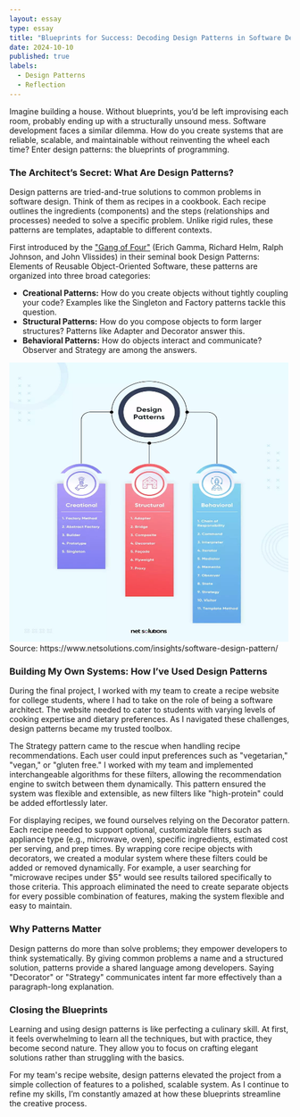 ```yaml
---
layout: essay
type: essay
title: "Blueprints for Success: Decoding Design Patterns in Software Development"
date: 2024-10-10
published: true
labels:
  - Design Patterns
  - Reflection
---
```

Imagine building a house. Without blueprints, you’d be left improvising each room, probably ending up with a structurally unsound mess. Software development faces a similar dilemma. How do you create systems that are reliable, scalable, and maintainable without reinventing the wheel each time? Enter design patterns: the blueprints of programming.

### The Architect’s Secret: What Are Design Patterns?

Design patterns are tried-and-true solutions to common problems in software design. Think of them as recipes in a cookbook. Each recipe outlines the ingredients (components) and the steps (relationships and processes) needed to solve a specific problem. Unlike rigid rules, these patterns are templates, adaptable to different contexts.

First introduced by the ["Gang of Four"](http://www.uml.org.cn/c++/pdf/DesignPatterns.pdf) (Erich Gamma, Richard Helm, Ralph Johnson, and John Vlissides) in their seminal book Design Patterns: Elements of Reusable Object-Oriented Software, these patterns are organized into three broad categories:
- **Creational Patterns:** How do you create objects without tightly coupling your code? Examples like the Singleton and Factory patterns tackle this question.
- **Structural Patterns:** How do you compose objects to form larger structures? Patterns like Adapter and Decorator answer this.
- **Behavioral Patterns:** How do objects interact and communicate? Observer and Strategy are among the answers.

<img src="/img/DesignPatterns.jpg" alt="Picture of Design Patterns" width="500" height="500"/>
Source: https://www.netsolutions.com/insights/software-design-pattern/

### Building My Own Systems: How I’ve Used Design Patterns

During the final project, I worked with my team to create a recipe website for college students, where I had to take on the role of being a software architect. The website needed to cater to students with varying levels of cooking expertise and dietary preferences. As I navigated these challenges, design patterns became my trusted toolbox.

The Strategy pattern came to the rescue when handling recipe recommendations. Each user could input preferences such as "vegetarian," "vegan," or "gluten free." I worked with my team and implemented interchangeable algorithms for these filters, allowing the recommendation engine to switch between them dynamically. This pattern ensured the system was flexible and extensible, as new filters like "high-protein" could be added effortlessly later.

For displaying recipes, we found ourselves relying on the Decorator pattern. Each recipe needed to support optional, customizable filters such as appliance type (e.g., microwave, oven), specific ingredients, estimated cost per serving, and prep times. By wrapping core recipe objects with decorators, we created a modular system where these filters could be added or removed dynamically. For example, a user searching for "microwave recipes under $5" would see results tailored specifically to those criteria. This approach eliminated the need to create separate objects for every possible combination of features, making the system flexible and easy to maintain.

### Why Patterns Matter
Design patterns do more than solve problems; they empower developers to think systematically. By giving common problems a name and a structured solution, patterns provide a shared language among developers. Saying "Decorator" or "Strategy" communicates intent far more effectively than a paragraph-long explanation.

### Closing the Blueprints
Learning and using design patterns is like perfecting a culinary skill. At first, it feels overwhelming to learn all the techniques, but with practice, they become second nature. They allow you to focus on crafting elegant solutions rather than struggling with the basics.

For my team's recipe website, design patterns elevated the project from a simple collection of features to a polished, scalable system. As I continue to refine my skills, I’m constantly amazed at how these blueprints streamline the creative process.
